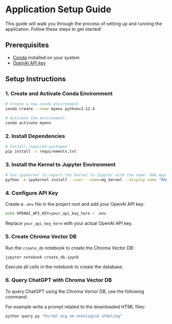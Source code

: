 # Application Setup Guide

This guide will walk you through the process of setting up and running the application. Follow these steps to get started!

## Prerequisites

- [Conda](https://docs.conda.io/projects/conda/en/latest/user-guide/install/) installed on your system
- [OpenAI API key](https://platform.openai.com/account/api-keys)

## Setup Instructions

### 1. Create and Activate Conda Environment

```bash
# Create a new conda environment
conda create --name myenv python=3.12.4

# Activate the environment
conda activate myenv
```

### 2. Install Dependencies

```bash
# Install required packages
pip install -r requirements.txt
```
### 3. Install the Kernel to Jupyter Environment

```bash
# Use ipykernel to export the kernel to Jupyter with the name: RAG App
python -m ipykernel install --user --name=my_kernel --display-name "RAG App"

```

### 4. Configure API Key

Create a `.env` file in the project root and add your OpenAI API key:

```bash
echo OPENAI_API_KEY=your_api_key_here > .env
```

Replace `your_api_key_here` with your actual OpenAI API key.

### 5. Create Chroma Vector DB

Run the `create_db` notebook to create the Chroma Vector DB:

```bash
jupyter notebook create_db.ipynb
```

Execute all cells in the notebook to create the database.

### 6. Query ChatGPT with Chroma Vector DB

To query ChatGPT using the Chroma Vector DB, use the following command:

For example write a prompt related to the downloaded HTML files:
```bash
python query.py "Fortæl mig om onkologisk afdeling"
```


